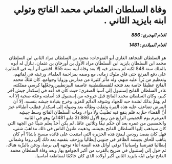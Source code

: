 <h1 dir="rtl">وفاة السلطان العثماني محمد الفاتح وتولي ابنه بايزيد الثاني .</h1>

<h5 dir="rtl">العام الهجري:  886

العام الميلادي: 1481

</h5>

<p dir="rtl">هو السلطان المجاهد الغازي أبو الفتوحات: محمد بن السلطان مراد الثاني ابن السلطان محمد ابن السلطان بايزيد ابن السلطان مراد الأول بن أورخان بن عثمان، تنازل له أبوه بالملك سنة 848 لكنه لم يستقر فيه إلا بعد وفاة أبيه سنة 855. اقتفى أثر أبيه في المثابرة على دفع الفرنج حتى فاق ملوك زمانه، مع وصفه بمزاحمة العلماء، ورغبته في لقائهم، وتعظيم من يَرِدُ عليه منهم، وله مآثر كثيرة من مدارس وزوايا وجوامع، كان مُلكُ محمد الفاتح عظيمًا خاصة بعد فتحه للقسطنطينية عاصمة البيزنطيين وجعْلِها كرسي مملكته، غادر السلطان الفاتح إستنبول إلى آسيا الصغرى؛ حيث كان قد أُعد في إسكدار جيش آخر كبير، وكان السلطان محمد الفاتح قبل خروجه من إستنبول قد أصابته وعكة صحية إلا أنه لم يهتمَّ بذلك لشدة حبه للجهاد وشوقه الدائم للغزو، وخرج بقيادة جيشه بنفسه، إلا أن المرض تضاعف عليه هذه المرة وثقلت وطأتُه بعد وصوله إلى اسكدار فطلب أطباءَه غيرَ أنَّ القضاء حمَّ به فلم ينفع فيه تطبيبٌ ولا دواء، ومات السلطان الفاتح وسط جيشِه العرمرم يوم الخميس الرابع من ربيع الأول 886 (3 مايو 1481م) وهو في الثانية والخمسين من عمره بعد أن حكم نيفًا وثلاثين عامًا، لم يكن أحدٌ يعلم شيئًا عن الجهة التي كان سيذهب إليها السلطان الفاتح بجيشه، وذهبت ظنونُ الناس في ذلك مذاهبَ شتى، فهل كان يقصد رودس ليفتح هذه الجزيرة التي امتنعت على قائده مسيح باشا؟ أم كان يتأهب للحاق بجيشه الظافر في جنوبي إيطاليا ويزحف بنفسِه بعد ذلك إلى روما وشمالي إيطاليا ففرنسا وإسبانيا؟ توفي أوائل هذه السنة أثناء توجهه إلى برصا، ودفن بالبرِّية هناك، ثم حول إلى إستنبول في ضريح بالقرب من أكبر الجوامع بها, وبعد وفاة السلطان محمد الفاتح تولى ابنُه بايزيد الثاني أكبر أولاده الذي كان حاكمًا لمقاطعة أماسيا.</p></br>
